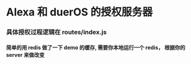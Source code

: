 # Alexa 和 duerOS 的授权服务器

### 具体授权过程逻辑在 routes/index.js

#### 简单的用 redis 做了一下 demo 的缓存, 需要你本地运行一个 redis， 根据你的 server 来做改变